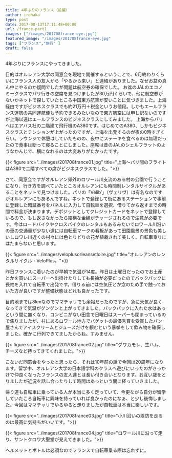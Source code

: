 ```yaml
---
title: 4年ぶりのフランス（前編）
author: irohaka
type: post
date: 2017-08-13T17:11:48+00:00
url: /france-part1
images: ["/images/201708france-eye.jpg"]
featured_image: "/images/201708france-eye.jpg"
tags: ["フランス","旅行" ]
draft: false
---
```



4年ぶりにフランスにやってきました。
  
目的はオルレアン大学の同窓会を現地で開催するということで、6月終わりくらいにフランス人の友人から「やるから来い」と連絡がありました。なぜお盆の真ん中にやるのか疑問でしたが問題は航空券の確保でした。
お盆のJALのエコノミークラスでパリ行きの空席を見つけましたが30万円くらいで、他に航空券がないかネットで探していたところ中国東方航空が安いことに気づきました。上海経由ですがビジネスクラスでも約21万円＋税金というお値段。しかもエールフランス運航の共同運航便も予約できるみたいなので東方航空には申し訳ないのですが上海以遠はエールフランスのビジネスクラスにしてみました。
上海からパリへはエアバス社の二階建て飛行機のA380です。はじめてのA380、しかもビジネスクラスとテンションが上がったのですが、上海を出発するのが夜の0時すぎくらい。ラウンジで休憩はしていたものの、夜中にステーキを食べるのは無理だったので食事は断って寝ることにしました。座席は昔のJALのシェルフラットのようなかんじで、横になれるのは大変ありがたかったです。

{{< figure src="../images/201708france01.jpg" title="上海〜パリ間のフライトはA380で二階すべての席がビジネスクラスでした。">}}

さて、同窓会ですがオルレアン郊外のロワール川支流のある村の公園で行うことになり、行き方を調べていたところオルレアンにも時間制レンタルサイクルがあることをネットで見つけました。パリの「Vélib&#8217;」（ヴェリヴ）は有名なのですがオルレアンにもあるんですね。ネットで登録して街にあるステーションで事前に登録した暗証番号をパネルに入力して自転車を選択、借りてから返すまでの時間で料金が決まります。デポジットとしてクレジットカードをネットで登録しているので、もし返さなかったら結構な金額がチャージされるので注意が必要です。今はロードバイクやクロスバイクのレンタルもあるみたいでロワール川沿いの車の交通量が少ない道には自転車マークの看板があって田園風景の景色も美しいしロワレ川近くの村々には色とりどりの花が植栽されて美しく、自転車乗りにはたまらないと思います。

{{< figure src="../images/veloplusorleansetloire.jpg" title="オルレアンのレンタルサイクル・VeloPlus。">}}


昨日フランスに着いたのが早朝で気温が14度。昨日は土曜日だったのでお土産とかを買いにスーパーへ出掛けたりしても長袖が必要だったのでバックパックに長袖を入れて自転車で出発です。借りる前には空気圧とか念のため手で触っておいた方が良いですが整備状態はどれも良かったです。
  
目的地までは8kmなのでママチャリでも余裕だったのですが、急に天気が良くなってきて気温がグングンと上がってきました。バックパックに入れた水はあっという間に無くなり、コンビニがない田舎で日曜日はスーパーも閉まっているので焦りましたが、村にあるロワール地方でバゲットの最優秀賞を受賞したパン屋さんでアイスクリームとジュースだけを頼むという暴挙をして飲み物を確保しました。確かに行列できてましたからね。すみません。

{{< figure src="../images/201708france02.jpg" title="グワカモレ、生ハム、チーズなど持ってきてくれました。">}}

こないだ同窓会をやったと思ったら、それは10年前の話で今回は20周年になります。留学中、オルレアン大学の日本語学科のクラスへ遊びにいったのがきっかけで仲良くなったフランスの友人達とは長い付き合いとなります。お互い歳をとりましたが近況を話し合ったりして時間はあっという間に経っていきました。
  
帰り道も自転車に乗っている人が本当に多く走っていて、今更ながら自分が留学していたころ自転車に興味を持っていれば良かったのになぁ、と少し後悔しました。今回はママチャリでゆるゆると走りましたが自転車は本当に楽しいです。

{{< figure src="../images/201708france03.jpg" title="小川沿いの堤防を走るのは最高に気持ちがいいです。">}}


{{< figure src="../images/201708france04.jpg" title="ロワール川に沿って走り、サントクロワ大聖堂が見えてきました。">}}

  
ヘルメットとボトルは必須なのでフランスで自転車乗る際は忘れずに。